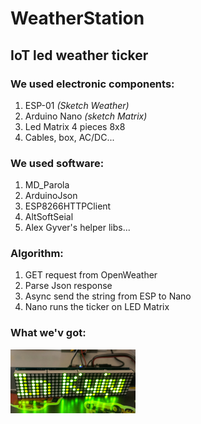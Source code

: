 # WeatherStation


## IoT led weather ticker 

### We used electronic components:
<ol>
  <li>ESP-01 <i>(Sketch Weather)</i></li>
  <li>Arduino Nano <i>(sketch Matrix)</i></li>
  <li>Led Matrix 4 pieces 8x8</li>
  <li>Cables, box, AC/DC...</li>
</ol>

### We used software:
<ol>
  <li>MD_Parola</li>
  <li>ArduinoJson</li>
  <li>ESP8266HTTPClient</li>
  <li>AltSoftSeial</li>
  <li>Alex Gyver's helper libs...</li>
</ol>

### Algorithm:
<ol>
  <li>GET request from OpenWeather</li>
  <li>Parse Json response</li>
  <li>Async send the string from ESP to Nano </li>
  <li>Nano runs the ticker on LED Matrix</li>
</ol>


### What we'v got:
<p align="left">
  <img src="assets/image4.jpg" width="200" title="Screen">

